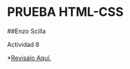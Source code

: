 # PRUEBA HTML-CSS
##Enzo Scilla

Actividad 8

*[Revisalo Aquí.](https://enzo9214.github.io/index.html)